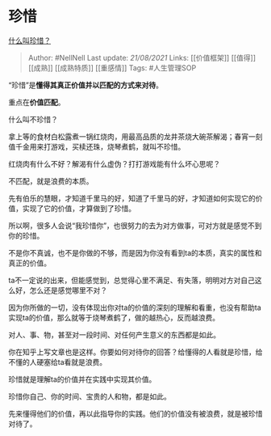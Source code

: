 # 珍惜
[什么叫珍惜？](https://www.zhihu.com/question/21215718/answer/1687567975)


> Author: #NellNell 
Last update: *21/08/2021* 
Links: [[价值框架]] [[值得]] [[成熟]] [[成熟特质]] [[重感情]]
Tags: #人生管理SOP 

  

“珍惜”是**懂得其真正价值并以匹配的方式来对待**。

重点在**价值匹配**。

什么叫不珍惜？

拿上等的食材白松露煮一锅红烧肉，用最高品质的龙井茶烧大碗茶解渴；春宵一刻值千金用来打游戏，买椟还珠，烧琴煮鹤，就叫不珍惜。

红烧肉有什么不好？解渴有什么虚伪？打打游戏能有什么坏心思呢？

不匹配，就是浪费的本质。

先有伯乐的慧眼，才知道千里马的好，知道了千里马的好，才知道如何实现它的价值，实现了它的价值，才算做到了珍惜。

所以啊，很多人会说“我珍惜你”，也很努力的去为对方做事，可对方就是感觉不到你的珍惜。

不是你不真诚，也不是你做的不够，而是因为你没有看到ta的本质，真实的属性和真正的价值。

ta不一定说的出来，但能感觉到，总觉得心里不满足、有失落，明明对方对自己这么好，怎么还是感觉哪里不对？

因为你所做的一切，没有体现出你对ta的价值的深刻的理解和看重，也没有帮助ta实现ta的价值，那么就等于烧琴煮鹤了，做的越热心，反而越浪费。

对人、事、物，甚至对一段时间、对任何产生意义的东西都是如此。

你在知乎上写文章也是这样。你要如何对待你的回答？给懂得的人看就是珍惜，给不懂的人硬塞给ta看就是浪费。

珍惜就是理解ta的价值并在实践中实现其价值。

珍惜你自己、你的时间、宝贵的人和物，都是如此。

先来懂得他们的价值，再以此指导你的实践。他们的价值没有被浪费，就是被珍惜对待了。